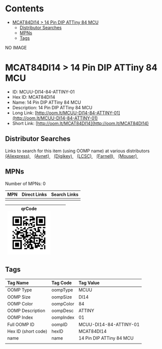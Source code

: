 



Contents
========

* [MCAT84DI14 > 14 Pin DIP ATTiny 84 MCU](#mcat84di14--14-pin-dip-attiny-84-mcu)
	* [Distributor Searches](#distributor-searches)
	* [MPNs](#mpns)
	* [Tags](#tags)
  
NO IMAGE  
# MCAT84DI14 > 14 Pin DIP ATTiny 84 MCU

- ID: MCUU-DI14-84-ATTINY-01
- Hex ID: MCAT84DI14
- Name: 14 Pin DIP ATTiny 84 MCU
- Description: 14 Pin DIP ATTiny 84 MCU
- Long Link: [http://oom.lt/MCUU-DI14-84-ATTINY-01](http://oom.lt/MCUU-DI14-84-ATTINY-01)
- Short Link: [http://oom.lt/MCAT84DI14](http://oom.lt/MCAT84DI14)

## Distributor Searches
  
Links to search for this item (using OOMP name) at various distributors  
[(Aliexpress) ](https://www.aliexpress.com/wholesale?SearchText=111714+Pin+DIP+ATTiny+84+MCU)&nbsp;&nbsp;&nbsp;[(Avnet) ](https://www.avnet.com/shop/us/search/14+Pin+DIP+ATTiny+84+MCU)&nbsp;&nbsp;&nbsp;[(Digikey) ](https://www.digikey.co.uk/en/products/result?s=14+Pin+DIP+ATTiny+84+MCU)&nbsp;&nbsp;&nbsp;[(LCSC) ](https://www.lcsc.com/search?q=14+Pin+DIP+ATTiny+84+MCU)&nbsp;&nbsp;&nbsp;[(Farnell) ](https://uk.farnell.com/search?st=14+Pin+DIP+ATTiny+84+MCU)&nbsp;&nbsp;&nbsp;[(Mouser) ](https://www.mouser.com/c/?q=14+Pin+DIP+ATTiny+84+MCU)&nbsp;&nbsp;&nbsp;
## MPNs
  
Number of MPNs: 0  

|MPN|Direct Links|Search Links|
| :--- | :--- | :--- |
||||
  

|qrCode<br>[![](https://raw.githubusercontent.com/oomlout/oomlout_OOMP_parts_V2/main/MCUU/DI14/84/ATTINY/01/qrCode_140.png)](https://github.com/oomlout/oomlout_OOMP_parts_V2/tree/main/MCUU/DI14/84/ATTINY/01/qrCode.png)||||
| :---: | :---: | :---: | :---: |

## Tags
  

|Tag Name|Tag Code|Tag Value|
| :--- | :--- | :--- |
|OOMP Type|oompType|MCUU|
|OOMP Size|oompSize|DI14|
|OOMP Color|oompColor|84|
|OOMP Description|oompDesc|ATTINY|
|OOMP Index|oompIndex|01|
|Full OOMP ID|oompID|MCUU-DI14-84-ATTINY-01|
|Hex ID (short code)|hexID|MCAT84DI14|
|name|name|14 Pin DIP ATTiny 84 MCU|
||||
